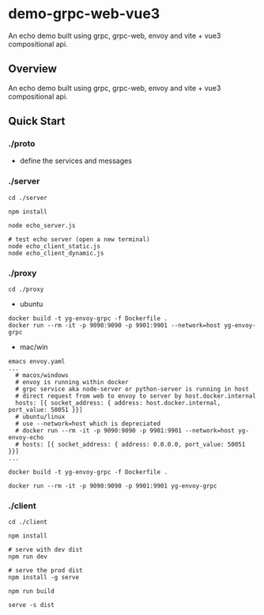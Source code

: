 # demo-grpc-web-vue3

An echo demo built using grpc, grpc-web, envoy and vite + vue3 compositional api.

## Overview

An echo demo built using grpc, grpc-web, envoy and vite + vue3 compositional api.

## Quick Start

### ./proto

- define the services and messages

### ./server
```
cd ./server

npm install

node echo_server.js

# test echo server (open a new terminal)
node echo_client_static.js
node echo_client_dynamic.js
```

### ./proxy

```
cd ./proxy
```

- ubuntu
```
docker build -t yg-envoy-grpc -f Dockerfile .
docker run --rm -it -p 9090:9090 -p 9901:9901 --network=host yg-envoy-grpc
```

- mac/win
```
emacs envoy.yaml
...
  # macos/windows 
  # envoy is running within docker
  # grpc service aka node-server or python-server is running in host
  # direct request from web to envoy to server by host.docker.internal
  hosts: [{ socket_address: { address: host.docker.internal, port_value: 50051 }}]
  # ubuntu/linux
  # use --network=host which is depreciated
  # docker run --rm -it -p 9090:9090 -p 9901:9901 --network=host yg-envoy-echo
  # hosts: [{ socket_address: { address: 0.0.0.0, port_value: 50051 }}]
...

docker build -t yg-envoy-grpc -f Dockerfile .

docker run --rm -it -p 9090:9090 -p 9901:9901 yg-envoy-grpc
```

### ./client
```
cd ./client

npm install

# serve with dev dist
npm run dev

# serve the prod dist
npm install -g serve

npm run build

serve -s dist
```
